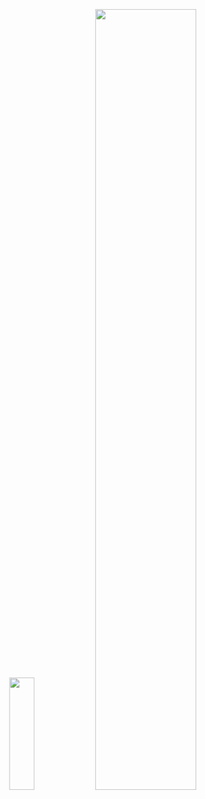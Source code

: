 <div>
    <img style="zoom:100%" src=https://github-readme-stats.vercel.app/api/top-langs/?username=qitas&show_icons=true&hide_border=true&theme=dark&hide=CSS,JavaScript height=202 width=30% />
    <img style="zoom:100%" src=https://github-readme-stats.vercel.app/api?username=qitas&show_icons=true&theme=prussian width=60% />
</div>


